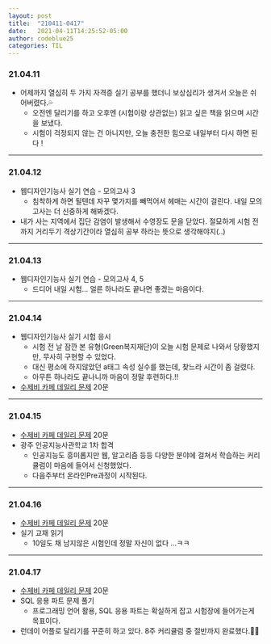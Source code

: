 ```yaml
---
layout: post
title:  "210411-0417"
date:   2021-04-11T14:25:52-05:00
author: codeblue25
categories: TIL
---
```


<h3>21.04.11</h3>

* 어제까지 열심히 두 가지 자격증 실기 공부를 했더니 보상심리가 생겨서 오늘은 쉬어버렸다.💦
  * 오전엔 달리기를 하고 오후엔 (시험이랑 상관없는) 읽고 싶은 책을 읽으며 시간을 보냈다.
  * 시험이 걱정되지 않는 건 아니지만, 오늘 충전한 힘으로 내일부터 다시 하면 된다 !

---

<h3>21.04.12</h3>

* 웹디자인기능사 실기 연습 - 모의고사 3
  * 침착하게 하면 될텐데 자꾸 몇가지를 빼먹어서 헤매는 시간이 걸린다. 내일 모의고사는 더 신중하게 해봐겠다.
* 내가 사는 지역에서 집단 감염이 발생해서 수영장도 문을 닫았다. 절묘하게 시험 전까지 거리두기 격상기간이라 열심히 공부 하라는 뜻으로 생각해야지(..)

---

<h3>21.04.13</h3>

* 웹디자인기능사 실기 연습 - 모의고사 4, 5
  * 드디어 내일 시험... 얼른 하나라도 끝나면 좋겠는 마음이다.

---

<h3>21.04.14</h3>

* 웹디자인기능사 실기 시험 응시
  * 시험 전 날 잠깐 본 유형(Green복지재단)이 오늘 시험 문제로 나와서 당황했지만, 무사히 구현할 수 있었다.
  * 대신 평소에 하지않았던 a태그 속성 실수를 했는데, 찾느라 시간이 좀 걸렸다.
  * 아무튼 하나라도 끝나니까 마음이 정말 후련하다.!!
* [수제비 카페 데일리 문제](https://cafe.naver.com/soojebi) 20문

---
<h3>21.04.15</h3>

* [수제비 카페 데일리 문제](https://cafe.naver.com/soojebi) 20문
* 광주 인공지능사관학교 1차 합격
  * 인공지능도 흥미롭지만 웹, 알고리즘 등등 다양한 분야에 걸쳐서 학습하는 커리큘럼이 마음에 들어서 신청했었다.
  * 다음주부터 온라인Pre과정이 시작된다.

---
<h3>21.04.16</h3>

* [수제비 카페 데일리 문제](https://cafe.naver.com/soojebi) 20문
* 실기 교재 읽기
  * 10일도 채 남지않은 시험인데 정말 자신이 없다 ...ㅋㅋ

---
<h3>21.04.17</h3>

* [수제비 카페 데일리 문제](https://cafe.naver.com/soojebi) 20문
* SQL 응용 파트 문제 풀기
  * 프로그래밍 언어 활용, SQL 응용 파트는 확실하게 잡고 시험장에 들어가는게 목표이다.
* 런데이 어플로 달리기를 꾸준히 하고 있다. 8주 커리큘럼 중 절반까지 완료했다.🏃‍♂️
